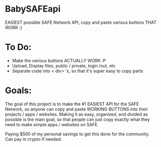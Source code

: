 # BabySAFEapi
EASIEST possible SAFE Network API, copy and paste various buttons THAT WORK :)

# To Do:
 - Make the various buttons ACTUALLY WORK :P 
 - Upload, Display files, public / private, login /out, etc
 - Separate code into < div> 's, so that it's super easy to copy parts
 
# Goals:
The goal of this project is to make the #1 EASIEST API for the SAFE Network, so anyone can copy and paste WORKING BUTTONS into their projects / apps / websites. Making it as easy, organized, and divided as possible is the main goal, so that people can just copy exactly what they need to make simple apps / websites on SAFE.

Paying $500 of my personal savings to get this done for the community.
Can pay in crypto if needed.
